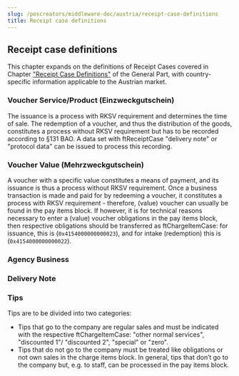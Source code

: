 ```yaml
---
slug: /poscreators/middleware-doc/austria/receipt-case-definitions
title: Receipt case definitions
---
```


## Receipt case definitions

This chapter expands on the definitions of Receipt Cases covered in Chapter ["Receipt Case Definitions"](../../general/receipt-case-definitions/receipt-case-definitions.md) of the General Part, with country-specific information applicable to the Austrian market.

### Voucher Service/Product (Einzweckgutschein)

The issuance is a process with RKSV requirement and determines the time of sale. The redemption of a voucher, and thus the distribution of the goods, constitutes a process without RKSV requirement but has to be recorded according to §131 BAO. A data set with ftReceiptCase "delivery note" or "protocol data" can be issued to process this recording.

### Voucher Value (Mehrzweckgutschein)

A voucher with a specific value constitutes a means of payment, and its issuance is thus a process without RKSV requirement. Once a business transaction is made and paid for by redeeming a voucher, it constitutes a process with RKSV requirement - therefore, (value) voucher can usually be found in the pay items block. If however, it is for technical reasons necessary to enter a (value) voucher obligations in the pay items block, then respective obligations should be transferred as ftChargeItemCase: for issuance, this is (`0x4154000000000023`), and for intake (redemption) this is (`0x4154000000000022`).

### Agency Business

### Delivery Note

### Tips

Tips are to be divided into two categories:

  - Tips that go to the company are regular sales and must be indicated with the respective ftChargeItemCase: "other normal services", "discounted 1"/ "discounted 2", "special" or "zero".
  - Tips that do not go to the company must be treated like obligations or not own sales in the charge items block. In general, tips that don’t go to the company but, e.g. to staff, can be processed in the pay items block.
